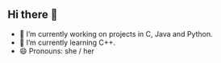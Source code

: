 ## Hi there 👋

<!--
**curiouscpu/curiouscpu** is a ✨ _special_ ✨ repository because its `README.md` (this file) appears on your GitHub profile.

Here are some ideas to get you started:

- 🔭 I’m currently working on projects in C, Java and Python.
- 🌱 I’m currently learning C++.
- 😄 Pronouns: she / her
-->
- 🔭 I’m currently working on projects in C, Java and Python.
- 🌱 I’m currently learning C++.
- 😄 Pronouns: she / her
